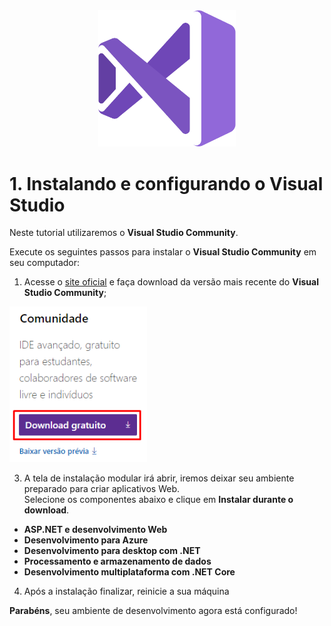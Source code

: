 <div align="center">
  <img src="/Images/csharp/vs_logo.png" alt="Visual Studio" width="220px" /> 
</div>

# 1. Instalando e configurando o **Visual Studio**

Neste tutorial utilizaremos o **Visual Studio Community**.

Execute os seguintes passos para instalar o **Visual Studio Community** em seu computador:

1. Acesse o [site oficial](https://visualstudio.microsoft.com/pt-br/downloads/) e faça download da versão
mais recente do **Visual Studio Community**;

<img src="/Images/csharp/step-1.png" alt="Download VS" width="220" /> 

3. A tela de instalação modular irá abrir, iremos deixar seu ambiente preparado para criar aplicativos Web. <br/>
Selecione os componentes abaixo e clique em **Instalar durante o download**.
  * **ASP.NET e desenvolvimento Web**
  * **Desenvolvimento para Azure**
  * **Desenvolvimento para desktop com .NET**
  * **Processamento e armazenamento de dados**
  * **Desenvolvimento multiplataforma com .NET Core**
  
4. Após a instalação finalizar, reinicie a sua máquina

**Parabéns**, seu ambiente de desenvolvimento agora está configurado!
